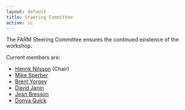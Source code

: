```yaml
---
layout: default
title: Steering Committee
active: sc
---
```


The FARM Steering Committee ensures the continued existence of the
workshop. 

Current members are:

* [Henrik Nilsson](http://www.cs.nott.ac.uk/~nhn/) (Chair)
* [Mike Sperber](http://www.deinprogramm.de/sperber/)
* [Brent Yorgey](https://byorgey.wordpress.com/)
* [David Janin](http://www.labri.fr/perso/janin/)
* [Jean Bresson](https://j-bresson.github.io/)
* [Donya Quick](http://donyaquick.com/)
